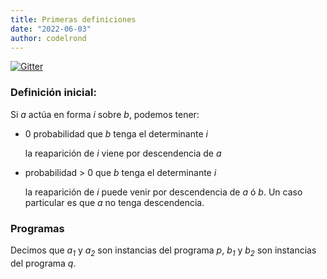 ```yaml
---
title: Primeras definiciones
date: "2022-06-03"
author: codelrond
---
```


[![Gitter](https://badges.gitter.im/logic-replication/community.svg)](https://gitter.im/logic-replication/community?utm_source=badge&utm_medium=badge&utm_campaign=pr-badge)

### Definición inicial:

Si _a_ actúa en forma _i_ sobre _b_, podemos tener:

- 0 probabilidad que _b_ tenga el determinante _i_

    la reaparición de _i_ viene por descendencia de _a_

- probabilidad > 0 que _b_ tenga el determinante _i_

    la reaparición de _i_ puede venir por descendencia de _a_ ó _b_. Un caso particular es que _a_ no tenga descendencia.

### Programas

Decimos que _a<sub>1</sub>_ y _a<sub>2</sub>_ son instancias del programa _p_, _b<sub>1</sub>_ y _b<sub>2</sub>_ son instancias del programa _q_.

